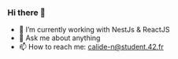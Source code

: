 ### Hi there 👋

- 🌱 I’m currently working with NestJs & ReactJS
- 💬 Ask me about anything
- 📫 How to reach me: calide-n@student.42.fr
